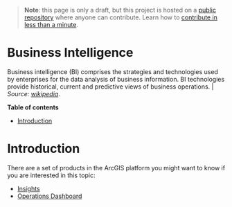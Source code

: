 > **Note**: this page is only a draft, but this project is hosted on a [public repository](https://github.com/hhkaos/awesome-arcgis) where anyone can contribute. Learn how to [contribute in less than a minute](https://github.com/hhkaos/awesome-arcgis/blob/master/CONTRIBUTING.md#contributions).

# Business Intelligence

Business intelligence (BI) comprises the strategies and technologies used by enterprises for the data analysis of business information. BI technologies provide historical, current and predictive views of business operations. | *Source:  [wikipedia](https://en.wikipedia.org/wiki/Business_intelligence)*.

<!-- START doctoc generated TOC please keep comment here to allow auto update -->
<!-- DON'T EDIT THIS SECTION, INSTEAD RE-RUN doctoc TO UPDATE -->
**Table of contents**

- [Introduction](#introduction)

<!-- END doctoc generated TOC please keep comment here to allow auto update -->

# Introduction

There are a set of products in the ArcGIS platform you might want to know if you are interested in this topic:

* [Insights](../../../arcgis/products/insights-for-arcgis/README.md)
* [Operations Dashboard](../../../arcgis/products/operations-dashboard)
